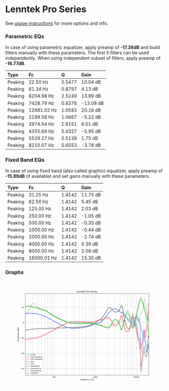 # Lenntek Pro Series
See [usage instructions](https://github.com/jaakkopasanen/AutoEq#usage) for more options and info.

### Parametric EQs
In case of using parametric equalizer, apply preamp of **-17.26dB** and build filters manually
with these parameters. The first 5 filters can be used independently.
When using independent subset of filters, apply preamp of **-16.77dB**.

| Type    | Fc          |      Q | Gain      |
|:--------|:------------|:-------|:----------|
| Peaking | 22.50 Hz    | 0.5477 | 10.04 dB  |
| Peaking | 61.34 Hz    | 0.8797 | 4.13 dB   |
| Peaking | 6204.98 Hz  | 2.5249 | 13.99 dB  |
| Peaking | 7428.79 Hz  | 0.8378 | -13.08 dB |
| Peaking | 12681.02 Hz | 1.0583 | 20.16 dB  |
| Peaking | 2199.58 Hz  | 1.0667 | -5.22 dB  |
| Peaking | 2974.54 Hz  | 1.9151 | 6.01 dB   |
| Peaking | 4355.69 Hz  | 5.4327 | -5.95 dB  |
| Peaking | 5529.27 Hz  | 0.5139 | 1.75 dB   |
| Peaking | 8210.07 Hz  | 5.6553 | -3.78 dB  |

### Fixed Band EQs
In case of using fixed band (also called graphic) equalizer, apply preamp of **-15.89dB**
(if available) and set gains manually with these parameters.

| Type    | Fc          |      Q | Gain     |
|:--------|:------------|:-------|:---------|
| Peaking | 31.25 Hz    | 1.4142 | 11.75 dB |
| Peaking | 62.50 Hz    | 1.4142 | 5.45 dB  |
| Peaking | 125.00 Hz   | 1.4142 | 2.03 dB  |
| Peaking | 250.00 Hz   | 1.4142 | -1.05 dB |
| Peaking | 500.00 Hz   | 1.4142 | -0.33 dB |
| Peaking | 1000.00 Hz  | 1.4142 | -0.44 dB |
| Peaking | 2000.00 Hz  | 1.4142 | -2.74 dB |
| Peaking | 4000.00 Hz  | 1.4142 | 0.39 dB  |
| Peaking | 8000.00 Hz  | 1.4142 | 2.08 dB  |
| Peaking | 16000.01 Hz | 1.4142 | 15.30 dB |

### Graphs
![](./Lenntek%20Pro%20Series.png)